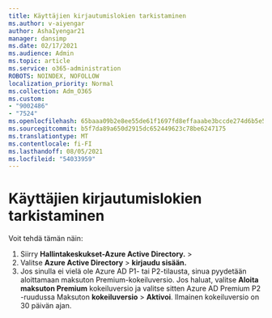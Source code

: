 ```yaml
---
title: Käyttäjien kirjautumislokien tarkistaminen
ms.author: v-aiyengar
author: AshaIyengar21
manager: dansimp
ms.date: 02/17/2021
ms.audience: Admin
ms.topic: article
ms.service: o365-administration
ROBOTS: NOINDEX, NOFOLLOW
localization_priority: Normal
ms.collection: Adm_O365
ms.custom:
- "9002486"
- "7524"
ms.openlocfilehash: 65baaa09b2e8ee55de61f1697fd8effaaabe3bccde274d6b5e5ab2382bdca8c8
ms.sourcegitcommit: b5f7da89a650d2915dc652449623c78be6247175
ms.translationtype: MT
ms.contentlocale: fi-FI
ms.lasthandoff: 08/05/2021
ms.locfileid: "54033959"
---
```

# <a name="review-sign-in-logs-for-users"></a>Käyttäjien kirjautumislokien tarkistaminen

Voit tehdä tämän näin:

1. Siirry **Hallintakeskukset-Azure Active Directory.**  >  **[](https://go.microsoft.com/fwlink/p/?linkid=2067268)**
1. Valitse **Azure Active Directory**  >  **kirjaudu sisään.**
1. Jos sinulla ei vielä ole Azure AD P1- tai P2-tilausta, sinua pyydetään aloittamaan maksuton Premium-kokeiluversio. Jos haluat, valitse **Aloita maksuton Premium** kokeiluversio ja valitse sitten Azure AD Premium P2 -ruudussa Maksuton **kokeiluversio**  >  **Aktivoi**. Ilmainen kokeiluversio on 30 päivän ajan.